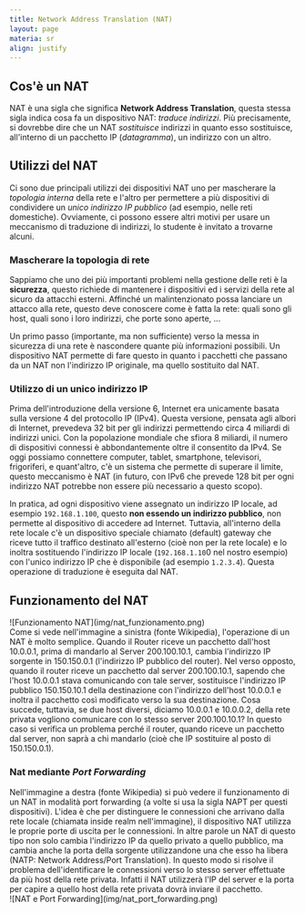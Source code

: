 ```yaml
---
title: Network Address Translation (NAT)
layout: page
materia: sr
align: justify
---
```


## Cos'è un NAT
NAT è una sigla che significa <strong class="text-alert">Network Address Translation</strong>, questa stessa sigla indica cosa fa un dispositivo NAT: *traduce indirizzi*. Più precisamente, si dovrebbe dire che un NAT *sostituisce* indirizzi in quanto esso sostituisce, all'interno di un  pacchetto IP (*datagramma*), un indirizzo con un altro.


## Utilizzi del NAT
Ci sono due principali utilizzi dei dispositivi NAT uno per mascherare la *topologia interna* della rete e l'altro per permettere a più dispositivi di condividere un *unico indirizzo IP pubblico* (ad esempio, nelle reti domestiche). Ovviamente, ci possono essere altri motivi per usare un meccanismo di traduzione di indirizzi, lo studente è invitato a trovarne alcuni.

### Mascherare la topologia di rete
Sappiamo che uno dei più importanti problemi nella gestione delle reti è la **sicurezza**, questo richiede di mantenere i dispositivi ed i servizi della rete al sicuro da attacchi esterni. Affinché un malintenzionato possa lanciare un attacco alla rete, questo deve conoscere come è fatta la rete: quali sono gli host, quali sono i loro indirizzi, che porte sono aperte, ... 

Un primo passo (importante, ma non sufficiente) verso la messa in sicurezza di una rete è nascondere quante più informazioni possibili. Un dispositivo NAT permette di fare questo in quanto i pacchetti che passano da un NAT non l'indirizzo IP originale, ma quello sostituito dal NAT.

### Utilizzo di un unico indirizzo IP
Prima dell'introduzione della versione 6, Internet era unicamente basata sulla versione 4 del protocollo IP (IPv4). Questa versione, pensata agli albori di Internet, prevedeva 32 bit per gli indirizzi permettendo circa 4 miliardi di indirizzi unici. Con la popolazione mondiale che sfiora 8 miliardi, il numero di dispositivi connessi è abbondantemente oltre il consentito da IPv4. Se oggi possiamo connettere computer, tablet, smartphone, televisori, frigoriferi, e quant'altro, c'è un sistema che permette di superare il limite, questo meccanismo è NAT (in futuro, con IPv6 che prevede 128 bit per ogni indirizzo NAT potrebbe non essere più necessario a questo scopo).

In pratica, ad ogni dispositivo viene assegnato un indirizzo IP locale, ad esempio ``192.168.1.100``, questo **non essendo un indirizzo pubblico**, non permette al dispositivo di accedere ad Internet. Tuttavia, all'interno della rete locale c'è un dispositivo speciale chiamato (default) gateway che riceve tutto il traffico destinato all'esterno (cioè non per la rete locale) e lo inoltra sostituendo l'indirizzo IP locale (``192.168.1.10``0 nel nostro esempio) con l'unico indirizzo IP che è disponibile (ad esempio ``1.2.3.4``). Questa operazione di traduzione è eseguita dal NAT. 

## Funzionamento del NAT

<div class="row">
<div class="col-6" markdown="1">
![Funzionamento NAT](img/nat_funzionamento.png)
</div>
<div class="col-6" markdown="1">
Come si vede nell'immagine a sinistra (fonte Wikipedia), l'operazione di un NAT è molto semplice. Quando il Router riceve un pacchetto dall'host 10.0.0.1, prima di mandarlo al Server 200.100.10.1, cambia l'indirizzo IP sorgente in 150.150.0.1 (l'indirizzo IP pubblico del router). 
Nel verso opposto, quando il router riceve un pacchetto dal server 200.100.10.1, sapendo che l'host 10.0.0.1 stava comunicando con tale server, sostituisce l'indirizzo IP pubblico 150.150.10.1 della destinazione con l'indirizzo dell'host 10.0.0.1 e inoltra il pacchetto così modificato verso la sua destinazione.
Cosa succede, tuttavia, se due host diversi, diciamo 10.0.0.1 e 10.0.0.2, della rete privata vogliono comunicare con lo stesso server 200.100.10.1? In questo caso si verifica un problema perché il router, quando riceve un pacchetto dal server, non saprà a chi mandarlo (cioè che IP sostituire al posto di 150.150.0.1).
</div>
</div>

### Nat mediante *Port Forwarding*


<div class="row">
<div class="col-6" markdown="1">
Nell'immagine a destra (fonte Wikipedia) si può vedere il funzionamento di un NAT in modalità port forwarding (a volte si usa la sigla NAPT per questi dispositivi). L'idea è che per distinguere le connessioni che arrivano dalla rete locale (chiamata inside realm nell'immagine), il dispositivo NAT utilizza le proprie porte di uscita per le connessioni. In altre parole un NAT di questo tipo non solo cambia l'indirizzo IP da quello privato a quello pubblico, ma cambia anche la porta della sorgente utilizzandone una che esso ha libera (NATP: Network Address/Port Translation). In questo modo si risolve il problema dell'identificare le connessioni verso lo stesso server effettuate da più host della rete privata. Infatti il NAT utilizzerà l'IP del server e la porta per capire a quello host della rete privata dovrà inviare il pacchetto.

</div>
<div class="col-6" markdown="1">
![NAT e Port Forwarding](img/nat_port_forwarding.png)
</div>
</div>
